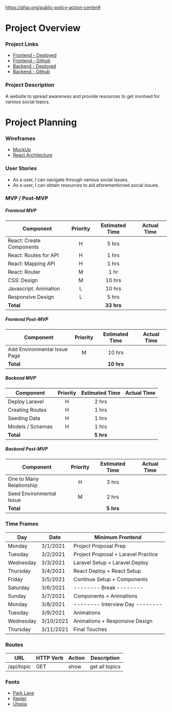 https://afsp.org/public-policy-action-center#

# Project Overview

### Project Links

-   [Frontend - Deployed]()
-   [Frontend - Github]()
-   [Backend - Deployed]()
-   [Backend - Github]()

### Project Description

A website to spread awareness and provide resources to get involved for various social topics.

# Project Planning

### Wireframes

-   [MockUp](https://www.figma.com/file/Fz1kvpwRgq2N3C4vfXGwYy/Untitled)
-   [React Architecture](https://docs.google.com/drawings/d/1xE8hDwSR4nobSVnErp3sRjCyZhm-I4ucdB9Huhv-Hz8/edit?usp=sharing)

### User Stories

-   As a user, I can navigate through various social issues.
-   As a user, I can obtain resources to aid aforementioned social issues.

### MVP / Post-MVP

##### Frontend MVP

| Component                | Priority | Estimated Time | Actual Time |
| ------------------------ | :------: | :------------: | :---------: |
| React: Create Components |    H     |     5 hrs      |             |
| React: Routes for API    |    H     |     1 hrs      |             |
| React: Mapping API       |    H     |     1 hrs      |             |
| React: Router            |    M     |      1 hr      |             |
| CSS: Design              |    M     |     10 hrs     |             |
| Javascript: Animation    |    L     |     10 hrs     |             |
| Responsive Design        |    L     |     5 hrs      |             |
| **Total**                |          |   **33 hrs**   |             |

##### Frontend Post-MVP

| Component                    | Priority | Estimated Time | Actual Time |
| ---------------------------- | :------: | :------------: | :---------: |
| Add Environmental Issue Page |    M     |     10 hrs     |             |
| **Total**                    |          |   **10 hrs**   |             |

##### Backend MVP

| Component        | Priority | Estimated Time | Actual Time |
| ---------------- | :------: | :------------: | :---------: |
| Deploy Laravel   |    H     |     2 hrs      |             |
| Creating Routes  |    H     |     1 hrs      |             |
| Seeding Data     |    H     |     1 hrs      |             |
| Models / Schemas |    H     |     1 hrs      |             |
| **Total**        |          |   **5 hrs**    |             |

##### Backend Post-MVP

| Component                | Priority | Estimated Time | Actual Time |
| ------------------------ | :------: | :------------: | :---------: |
| One to Many Relationship |    H     |     3 hrs      |             |
| Seed Environmental Issue |    M     |     2 hrs      |             |
| **Total**                |          |   **5 hrs**    |             |

### Time Frames

| **Day**   | **Date**  | **Minimum Frontend**                |
| --------- | --------- | ----------------------------------- |
| Monday    | 3/1/2021  | Project Proposal Prep               |
| Tuesday   | 3/2/2021  | Project Proposal + Laravel Practice |
| Wednesday | 3/3/2021  | Laravel Setup + Laravel Deploy      |
| Thursday  | 3/4/2021  | React Deploy + React Setup          |
| Friday    | 3/5/2021  | Continue Setup + Components         |
| Saturday  | 3/6/2021  | -------- Break --------             |
| Sunday    | 3/7/2021  | Components + Animations             |
| Monday    | 3/8/2021  | -------- Interview Day --------     |
| Tuesday   | 3/9/2021  | Animations                          |
| Wednesday | 3/10/2021 | Animations + Responsive Design      |
| Thursday  | 3/11/2021 | Final Touches                       |

### Routes

| **URL**    | **HTTP Verb** | **Action** | **Description** |
| ---------- | ------------- | ---------- | --------------- |
| /api/topic | GET           | show       | get all topics  |

### Fonts

-   [Park Lane](https://fonts.adobe.com/fonts/park-lane)
-   [Kepler](https://fonts.adobe.com/fonts/kepler)
-   [Utopia](https://fonts.adobe.com/fonts/utopia)
